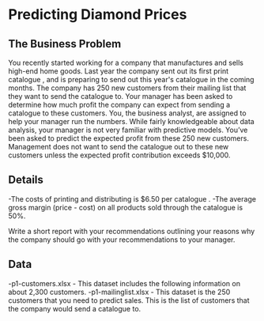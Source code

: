 # Predicting Diamond Prices

## The Business Problem
You recently started working for a company that manufactures and sells high-end home goods. Last year the company sent out its first print catalogue , and is preparing to send out this year's catalogue  in the coming months. The company has 250 new customers from their mailing list that they want to send the catalogue  to.
Your manager has been asked to determine how much profit the company can expect from sending a catalogue  to these customers. You, the business analyst, are assigned to help your manager run the numbers. While fairly knowledgeable about data analysis, your manager is not very familiar with predictive models.
You’ve been asked to predict the expected profit from these 250 new customers. Management does not want to send the catalogue  out to these new customers unless the expected profit contribution exceeds $10,000.

## Details
-The costs of printing and distributing is $6.50 per catalogue .
-The average gross margin (price - cost) on all products sold through the catalogue  is 50%.

Write a short report with your recommendations outlining your reasons why the company should go with your recommendations to your manager.

## Data
-p1-customers.xlsx - This dataset includes the following information on about 2,300 customers.
-p1-mailinglist.xlsx - This dataset is the 250 customers that you need to predict sales. This is the list of customers that the company would send a catalogue to.